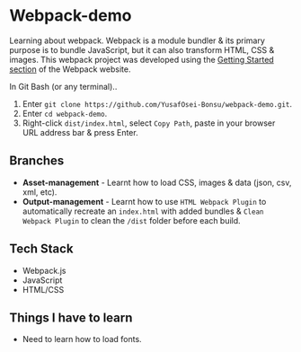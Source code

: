 # Webpack-demo

Learning about webpack. Webpack is a module bundler & its primary purpose is to bundle JavaScript, but it can also transform HTML, CSS & images. This webpack project was developed using the [Getting Started section](https://webpack.js.org/guides/getting-started/) of the Webpack website.

In Git Bash (or any terminal)..
1. Enter `git clone https://github.com/YusafOsei-Bonsu/webpack-demo.git`.
2. Enter `cd webpack-demo`.
3. Right-click `dist/index.html`, select `Copy Path`, paste in your browser URL address bar & press Enter.

## Branches
- **Asset-management** - Learnt how to load CSS, images & data (json, csv, xml, etc).
- **Output-management** - Learnt how to use `HTML Webpack Plugin` to automatically recreate an `index.html` with added bundles & `Clean Webpack Plugin` to clean the `/dist` folder before each build.

## Tech Stack
- Webpack.js
- JavaScript
- HTML/CSS

## Things I have to learn
- Need to learn how to load fonts. 
